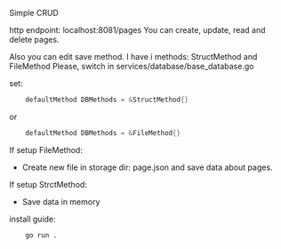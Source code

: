 Simple CRUD

http endpoint: localhost:8081/pages
You can create, update, read and delete pages.

Also you can edit save method. I have i methods: StructMethod and FileMethod
Please, switch in services/database/base_database.go

set:
```go
    defaultMethod DBMethods = &StructMethod{}
```
or

```go
    defaultMethod DBMethods = &FileMethod{}
```

If setup FileMethod:
- Create new file in storage dir: page.json and save data about pages.

If setup StrctMethod:
- Save data in memory 


install guide:
```shell
    go run .
```
